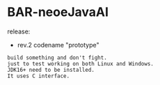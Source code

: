 # BAR-neoeJavaAI



release:

- rev.2 codename "prototype"
```
build something and don't fight.
just to test working on both Linux and Windows.
JDK16+ need to be installed.
It uses C interface.
```
